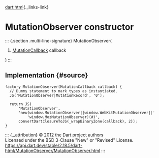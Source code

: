 [dart:html](../../dart-html/dart-html-library){._links-link}

MutationObserver constructor
============================

::: {.section .multi-line-signature}
MutationObserver(

1.  [MutationCallback](../mutationcallback) callback

)
:::

Implementation {#source}
--------------

``` {.language-dart data-language="dart"}
factory MutationObserver(MutationCallback callback) {
  // Dummy statement to mark types as instantiated.
  JS('MutationObserver|MutationRecord', '0');

  return JS(
      'MutationObserver',
      'new(window.MutationObserver||window.WebKitMutationObserver||'
          'window.MozMutationObserver)(#)',
      convertDartClosureToJS(_wrapBinaryZone(callback), 2));
}
```

::: {._attribution}
© 2012 the Dart project authors\
Licensed under the BSD 3-Clause \"New\" or \"Revised\" License.\
<https://api.dart.dev/stable/2.18.5/dart-html/MutationObserver/MutationObserver.html>
:::
